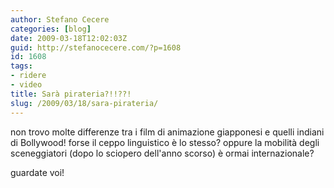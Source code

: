 ```yaml
---
author: Stefano Cecere
categories: [blog]
date: 2009-03-18T12:02:03Z
guid: http://stefanocecere.com/?p=1608
id: 1608
tags:
- ridere
- video
title: Sarà pirateria?!!??!
slug: /2009/03/18/sara-pirateria/
---
```


non trovo molte differenze tra i film di animazione giapponesi e quelli indiani di Bollywood! forse il ceppo linguistico è lo stesso? oppure la mobilità degli sceneggiatori (dopo lo sciopero dell'anno scorso) è ormai internazionale?
  
guardate voi!